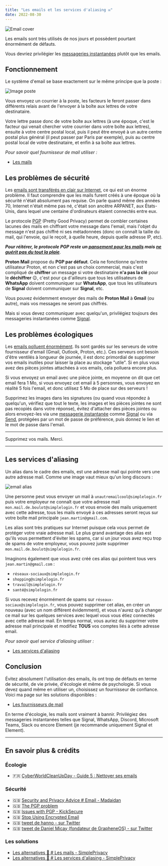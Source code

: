 ```yaml
---
title: "Les emails et les services d'aliasing ✉️"
date: 2022-08-30
---
```


![Email cover](/emails/mail-cover.jpg)

Les emails sont très utilisés de nos jours et possèdent pourtant énormément de défauts.

Vous devriez privilégier les [messageries instantanées](/basiques/instant-messengers) plutôt que les emails.

## Fonctionnement

Le système d'email se base exactement sur le même principe que la poste :

![Image poste](/instant-messengers/mail-exemple.png#center)

Vous envoyez un courrier à la poste, les facteurs le feront passer dans différents relais avant de l'envoyer à la boîte aux lettres de votre destinataire.

Votre lettre passe donc de votre boîte aux lettres (à une époque, c'est le facteur qui venait chercher votre courrier dans votre boîte aux lettres), ensuite à votre centre postal local, puis il peut être envoyé à un autre centre postal plus général (il peut passer par Paris par exemple), puis au centre postal local de votre destinataire, et enfin à sa boîte aux lettres.

*Pour savoir quel fournisseur de mail utiliser :*

- [Les mails](/alternatives/providers/#les-mails)


## Les problèmes de sécurité

Les [emails sont transférés en clair sur Internet](https://latacora.micro.blog/2020/02/19/stop-using-encrypted.html), ce qui est un énorme problème. Il faut comprendre que les mails furent créés à une époque où la sécurité n'était absolument pas requise. On parle quand même des années 70, Internet n'était même pas né, c'était son ancêtre ARPANET, aux États-Unis, dans lequel une centaine d'ordinateurs étaient connectés entre eux.

Le protocole [PGP](https://fr.wikipedia.org/wiki/Pretty_Good_Privacy) (Pretty Good Privacy) permet de combler certaines lacunes des mails en chiffrant votre message dans l'email, mais l'objet du message n'est pas chiffré ni ses métadonnées (donc on connaît la taille du mail, qui l'envoie, qui le reçoit, à quelle heure, depuis quelle adresse IP, etc).

***Pour réitérer, le protocole PGP reste un [pansement pour les mails](https://twitter.com/DanielMicay/status/1145264664315604992) mais [ne guérit pas du tout la plaie](https://latacora.micro.blog/2019/07/16/the-pgp-problem.html)***.

**Proton Mail** propose du **PGP par défaut**. Cela ne fonctionne qu'entre utilisateur Proton, et non c'est pas un choix commercial, mais c'est compliqué de **chiffrer** un message si votre destinataire **n'a pas la clé** pour le **déchiffrer** 😉️, c'est pour ça d'ailleurs que tous les utilisateurs de **WhatsApp** doivent communiquer sur **WhatsApp**, que tous les utilisateurs de **Signal** doivent communiquer sur **Signal**, etc.

Vous pouvez évidemment envoyer des mails de **Proton Mail** à **Gmail** (ou autre), mais vos messages ne seront pas chiffrés.

Mais si vous devez communiquer avec quelqu'un, privilégiez toujours des messageries instantanées comme [Signal](/basiques/instant-messengers/#signal).

## Les problèmes écologiques

Les [emails polluent énormément](https://cyberworldcleanupday.fr/wp-content/uploads/2022/03/CWCUD-2022-Guide-5-Nettoyer-ses-e-mails-1.pdf). Ils sont gardés sur les serveurs de votre fournisseur d'email (Gmail, Outlook, Proton, etc.). Ces serveurs ont besoin d'être ventilés à longueur de journée, il est donc primordial de supprimer vos emails inutiles pour laisser la place au stockage "utile". Si en plus vous avez des pièces jointes attachées à vos emails, cela polluera encore plus.

Si vous envoyez un email avec une pièce jointe, en moyenne on dit que cet email fera 1 Mo, si vous envoyez cet email à 5 personnes, vous envoyez en réalité 5 fois l'email, et donc utilisez 5 Mo de place sur des serveurs !

Supprimez les images dans les signatures (ou quand vous répondez à quelqu'un, vérifiez que tout le texte, les images et les pièces jointes ne sont pas recopiés dans votre réponse), évitez d'attacher des pièces jointes ou alors envoyez-les via une [messagerie instantanée](/basiques/instant-messengers) comme [Signal](/basiques/instant-messengers/#signal) ou via [Send](https://send.vis.ee/), protégées par un mot de passe de préférence, puis donnez le lien et le mot de passe dans l'email.

---

Supprimez vos mails. Merci.

---

## Les services d'aliasing

Un alias dans le cadre des emails, est une adresse mail qui pointe vers une autre adresse mail. Comme une image vaut mieux qu'un long discours :

![email alias](/emails/mail-alias.png#center)

Une personne peut vous envoyer un mail à `unautremailcool@simplelogin.fr` puis votre employeur ne connaît que votre adresse mail `mon.mail.de.boulot@simplelogin.fr` et vous envoie des mails uniquement avec cette adresse, tous les mails envoyé à ces adresses seront reçus sur votre boîte mail principale `jean.martin@gmail.com`.

Les alias sont très pratiques sur Internet puisque cela vous permet de protéger votre vraie adresse mail. Le plus grand avantage des alias est qu'ils vous permettent d'éviter les spams, car si un jour vous avez reçu trop de spams de votre employeur, vous pouvez juste supprimer `mon.mail.de.boulot@simplelogin.fr`.

Imaginons également que vous avez créé ces alias qui pointent tous vers `jean.martin@gmail.com` : 

- `réseaux-sociaux@simplelogin.fr`
- `shopping@simplelogin.fr`
- `travail@simplelogin.fr`
- `santé@simplelogin.fr`

Si vous recevez énormément de spams sur `réseaux-sociaux@simplelogin.fr`, vous pouvez supprimer cet alias, en créer un nouveau (avec un nom différent évidemment), et vous n'aurez qu'à changer ce mail sur les quelques services avec lequel vous vous étiez connectés avec cette adresse mail.
En temps normal, vous auriez du supprimer votre adresse mail principale et modifiez **TOUS** vos comptes liés à cette adresse email.

*Pour savoir quel service d'aliasing utiliser :*

- [Les services d'aliasing](/alternatives/providers/#les-services-daliasing)

## Conclusion

Évitez absolument l'utilisation des emails, ils ont trop de défauts en terme de sécurité, de vie privée, d'écologie et même de psychologie. Si vous devez quand même en utiliser un, choisissez un fournisseur de confiance. Voici ma page sur les solutions disponibles :

- [Les fournisseurs de mail](/alternatives/providers/#les-mails)

En terme d'écologie, les mails sont vraiment à bannir. Privilégiez des messageries instantanées telles que Signal, WhatsApp, Discord, Microsoft Teams, Slack ou encore Element (je recommande uniquement Signal et Element).

---

## En savoir plus & crédits

### Écologie

- 🇫🇷️ [CyberWorldCleanUpDay - Guide 5 : Nettoyer ses emails](https://cyberworldcleanupday.fr/wp-content/uploads/2022/03/CWCUD-2022-Guide-5-Nettoyer-ses-e-mails-1.pdf)

### Sécurité

- 🇬🇧️ [Security and Privacy Advice # Email - Madaidan](https://madaidans-insecurities.github.io/security-privacy-advice.html#email)
- 🇬🇧️ [The PGP problem](https://latacora.micro.blog/2019/07/16/the-pgp-problem.html)
- 🇬🇧️ [Issues with PGP - KickSecure](https://www.kicksecure.com/wiki/OpenPGP#Issues_with_PGP)
- 🇬🇧️ [Stop Using Encrypted Email](https://latacora.singles/2020/02/19/stop-using-encrypted.html)
- 🇬🇧️ [tweet de hanno - sur Twitter](https://twitter.com/hanno/status/1145597144373575680)
- 🇬🇧️ [tweet de Daniel Micay (fondateur de GrapheneOS) - sur Twitter](https://twitter.com/DanielMicay/status/1145264664315604992)

### Les solutions

- [Les alternatives 📨️ # Les mails - SimplePrivacy](/alternatives/providers#les-mails)
- [Les alternatives 📨️ # Les services d'aliasing - SimplePrivacy](/alternatives/providers#les-services-daliasing)